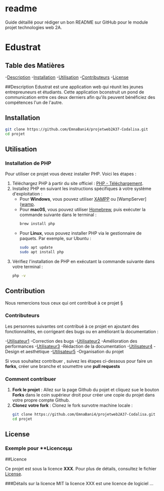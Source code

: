# readme
Guide détaillé pour rédiger un bon README sur GitHub pour le module projet technologies web 2A.

# Edustrat

## Table des Matières
-[Description](#Description)
-[Installation](#Installation)
-[Utilisation](#Utilisation)
-[Contributeurs](#Contributeurs)
-[License](#License)

##Description
Edustrat est une application web qui réunit les jeunes entrepreuneurs et étudiants. Cette application bconstruit un pond de communication entre ces deux derniers afin qu'ils peuvent bénéficiez des compétences l'un de l'autre.

## Installation
   ```bash
   git clone https://github.com/EmnaBani4/projetweb2A37-Codalisa.git
   cd projet
   ```
## Utilisation
### Installation de PHP
Pour utiliser ce projet vous devez installer PHP. Voici les étapes :
1. Téléchargez PHP à partir du site officiel : [PHP - Téléchargement](https://www.php.net/downloads.php).
2. Installez PHP en suivant les instructions spécifiques à votre système d'exploitation :
   - Pour **Windows**, vous pouvez utiliser [XAMPP](https://www.apachefriends.org/fr/index.html) ou [WampServer] ([wamp](https://www.wampserver.com/).
   - Pour **mac0S**, vous pouvez utiliser [Homebrew](https://brew.sh/), puis exécuter la commande suivante dans le terminal :
     ```bash
     brew install php
     ```
   - Pour **Linux**, vous pouvez installer PHP via le gestionnaire de paquets. Par exemple, sur Ubuntu :
     ```bash
     sudo apt update
     sudo apt install php
     ```
3. Vérifiez l'installation de PHP en exécutant la commande suivante dans votre terminal :
   ```bash
   php -v
   ```

## Contribution
Nous remercions tous ceux qui ont contribué à ce projet §

### Contributeurs

Les personnes suivantes ont contribué à ce projet en ajoutant des fonctionnalités, en corrigeant des bugs ou en améliorant la documentation :

-[Utilisateur1]() -Correction des bugs
-[Utilisateur2]() -Amélioration des performances
-[Utilisateur3]() -Rédaction de la documentation
-[Utilisateur4]() -Design et aesthétique 
-[Utilisateur5]() -Organisation du projet

Si vous souhaitez contribuer , suivez les étapes ci-dessous pour faire un **forks**, créer une branche et soumettre une **pull requests**

### Comment contribuer

1. **Fork le projet** : Allez sur la page Github du pojet et cliquez sue le bouton **Forks** dans le coin supérieur droit pour créer une copie du projet dans votre propre compte Github.
2. **Clonez votre fork** : Clonez le fork survotre machine locale :
   ```bash
   git clone https://github.com/EmnaBani4/projetweb2A37-Codalisa.git
   cd projet
   ```

## License

### Exemple pour **Licenceµµ

##Licence

Ce projet est sous la licence **XXX**. Pour plus de détails, consultez le fichier [License](./License).

###Détails sur la licence MIT
la licence XXX est une licence de logiciel ...
   

